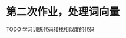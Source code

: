 <!--
 * @Author: Jack Guan cnboyuguan@gmail.com
 * @Date: 2022-10-12 21:53:46
 * @LastEditors: Jack Guan cnboyuguan@gmail.com
 * @LastEditTime: 2022-10-25 23:14:05
 * @FilePath: /guan/ucas/nlp/homework2/README.md
 * @Description: 
 * 
 * Copyright (c) 2022 by Jack Guan cnboyuguan@gmail.com, All Rights Reserved. 
-->
# 第二次作业，处理词向量


TODO    学习训练代码和找相似度的代码